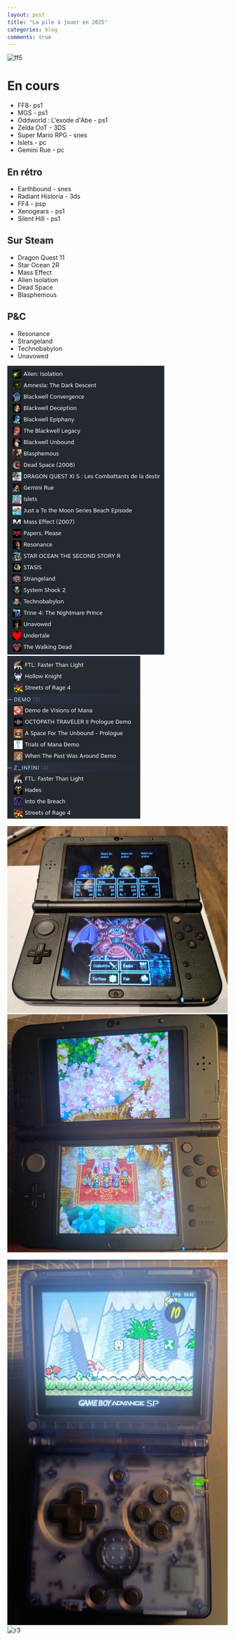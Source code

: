 ```yaml
---
layout: post
title: "La pile à jouer en 2025"
categories: blog
comments: true
---
```


![ff5](https://github.com/homeostasie/bouquins/raw/master/_pics/blog/2025/r3-FF5.png)


# En cours 

- FF8- ps1
- MGS - ps1
- Oddworld : L'exode d'Abe - ps1
- Zelda OoT - 3DS
- Super Mario RPG - snes
- Islets - pc
- Gemini Rue - pc

## En rétro

- Earthbound - snes
- Radiant Historia - 3ds
- FF4 - psp
- Xenogears - ps1
- Silent Hill - ps1

## Sur Steam

- Dragon Quest 11
- Star Ocean 2R
- Mass Effect
- Alien Isolation
- Dead Space
- Blasphemous

## P&C

- Resonance
- Strangeland
- Technobabylon
- Unavowed

![jv steam 1](https://github.com/homeostasie/bouquins/raw/master/_pics/blog/2025/paj-steam-1.png) 
![jv steam 2](https://github.com/homeostasie/bouquins/raw/master/_pics/blog/2025/paj-steam-2.png) 


![3ds](https://github.com/homeostasie/bouquins/raw/master/_pics/blog/2025/3ds-1.jpg) 
![3ds](https://github.com/homeostasie/bouquins/raw/master/_pics/blog/2025/3ds-2.jpg) 

![sp](https://github.com/homeostasie/bouquins/raw/master/_pics/blog/2025/anbernic-rg35xx-sp.jpg) 
![r3](https://github.com/homeostasie/bouquins/raw/master/_pics/blog/2025/r3-FF5.png) 

